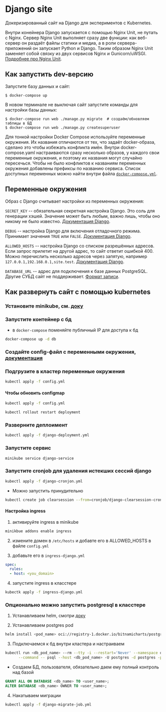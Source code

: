 # Django site

Докеризированный сайт на Django для экспериментов с Kubernetes.

Внутри конейнера Django запускается с помощью Nginx Unit, не путать с Nginx. Сервер Nginx Unit выполняет сразу две функции: как веб-сервер он раздаёт файлы статики и медиа, а в роли сервера-приложений он запускает Python и Django. Таким образом Nginx Unit заменяет собой связку из двух сервисов Nginx и Gunicorn/uWSGI. [Подробнее про Nginx Unit](https://unit.nginx.org/).

## Как запустить dev-версию

Запустите базу данных и сайт:

```shell-session
$ docker-compose up
```

В новом терминале не выключая сайт запустите команды для настройки базы данных:

```shell-session
$ docker-compose run web ./manage.py migrate  # создаём/обновляем таблицы в БД
$ docker-compose run web ./manage.py createsuperuser
```

Для тонкой настройки Docker Compose используйте переменные окружения. Их названия отличаются от тех, что задаёт docker-образа, сделано это чтобы избежать конфликта имён. Внутри docker-compose.yaml настраиваются сразу несколько образов, у каждого свои переменные окружения, и поэтому их названия могут случайно пересечься. Чтобы не было конфликтов к названиям переменных окружения добавлены префиксы по названию сервиса. Список доступных переменных можно найти внутри файла [`docker-compose.yml`](./docker-compose.yml).

## Переменные окружения

Образ с Django считывает настройки из переменных окружения:

`SECRET_KEY` -- обязательная секретная настройка Django. Это соль для генерации хэшей. Значение может быть любым, важно лишь, чтобы оно никому не было известно. [Документация Django](https://docs.djangoproject.com/en/3.2/ref/settings/#secret-key).

`DEBUG` -- настройка Django для включения отладочного режима. Принимает значения `TRUE` или `FALSE`. [Документация Django](https://docs.djangoproject.com/en/3.2/ref/settings/#std:setting-DEBUG).

`ALLOWED_HOSTS` -- настройка Django со списком разрешённых адресов. Если запрос прилетит на другой адрес, то сайт ответит ошибкой 400. Можно перечислить несколько адресов через запятую, например `127.0.0.1,192.168.0.1,site.test`. [Документация Django](https://docs.djangoproject.com/en/3.2/ref/settings/#allowed-hosts).

`DATABASE_URL` -- адрес для подключения к базе данных PostgreSQL. Другие СУБД сайт не поддерживает. [Формат записи](https://github.com/jacobian/dj-database-url#url-schema).

## Как развернуть сайт с помощью kubernetes

### Установите minikube, см. [доку](https://minikube.sigs.k8s.io/docs/start/)

### Запустите контейнер с бд
- в `docker-compose` поменяйте публичный IP для доступа к бд

```sh 
docker-compose up -d db 
```

### Создайте config-файл с переменными окружения, [документация](https://kubernetes.io/docs/tasks/configure-pod-container/configure-pod-configmap/)

### Подгрузите в кластер переменные окружения

```sh 
kubectl apply -f config.yml
```

#### Чтобы обновить configmap 

```sh 
kubectl apply -f config.yml
```

```sh 
kubectl rollout restart deployment
```

### Разверните деплоимент

```sh 
kubectl apply -f django-deployment.yml
```

### Запустите сервис

```sh 
minikube service django-service
```

### Запустите cronjob для удаления истекших сессий django 

```sh 
kubectl apply -f django-cronjon.yml
```

- Можно запустить принудительно


```sh 
kubectl create job clearsession --from=cronjob/django-clearsession-cronjob 
```

#### Настройка ingress

1. активируйте ingress в minikube

```sh 
minikbue addons enable ingress
```

2. измените домен в `/etc/hosts` и добавте его в ALLOWED_HOSTS в файле `config.yml`

3. добавьте его в `ingress-django.yml`

```yaml 
spec:
  rules:
  - host: <you_domain>
```

4. запустите ingress в класстере

```sh 
kubectk apply -f ingress-django.yml
```
### Опционально можно запустить postgresql в класстере

1. Устанавливаем helm, смотри [доку](https://helm.sh/docs/intro/install/)

2. Устанавливаем postgres pod 

```sh 
helm install <pod_name> oci://registry-1.docker.io/bitnamicharts/postgresql
```

3. Подключаемся к бд внутри кластера и настраиваем

```sh 
kubectl run <db_pod_name> --rm --tty -i --restart='Never' --namespace default --image docker.io/bitnami/postgresql:16.1.0-debian-11-r4 --env="PGPASSWORD=$POSTGRES_PASSWORD" \
      --command -- psql --host <db_pod_name> -U postgres -d postgres -p 5432
```

- Создаем БД, пользователя, обязательно даем ему полный контроль над базой

```sql 
GRANT ALL ON DATABASE <db_name> TO <user_name>;
ALTER DATABASE <db_name> OWNER TO <user_name>;
```

4. Накатываем миграции

```sh 
kubectl apply -f django-migrate-job.yml
```


 
